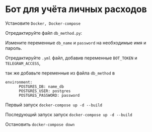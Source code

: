 <h1>Бот для учёта личных расходов</h1>
<p>Установите <code>Docker, Docker-compose</code></p>
<p>Отредактируйте файл <code>db_method.py</code>:</p>
<p>Измените переменные <code>db_name</code> и <code>password</code> на необходимые имя и пароль.</p>
<p>Отредактируйте <code>.yml</code> файл, добавив переменные <code>BOT_TOKEN</code> и <code>TELEGRAM_ACCESS</code>,</p>
<p>так же добавьте переменные из файла <code>db_method</code> в 
<p><code>environment:
      POSTGRES_DB: name_db
      POSTGRES_USER: postgres
      POSTGRES_PASSWORD: password</code></p>
<p>Первый запуск <code>docker-compose up -d --build</code></p>
<p>Последующий запуск запуск <code>docker-compose up -d --build</code></p>
<p>Остановить <code>docker-compose down</code></p>
   

